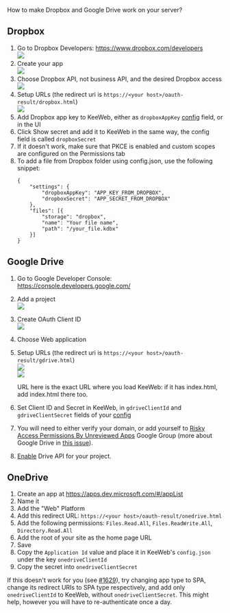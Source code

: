 How to make Dropbox and Google Drive work on your server?
## Dropbox

1. Go to Dropbox Developers: https://www.dropbox.com/developers  
   <img src="https://habrastorage.org/files/476/46a/e60/47646ae607ac48188fecb5ac3fc842c7.png"/>
2. Create your app  
   <img src="https://habrastorage.org/files/d33/233/587/d33233587d134e0bb130ad08e66a4405.png"/>
3. Choose Dropbox API, not business API, and the desired Dropbox access  
   <img src="https://habrastorage.org/files/100/dbb/0af/100dbb0afdf84635b834366a8b558ef9.png"/>
4. Setup URLs (the redirect uri is `https://<your host>/oauth-result/dropbox.html`)  
   <img src="https://habrastorage.org/files/6c3/1de/8e3/6c31de8e307545eb99d4a938bb65362c.png"/>
5. Add Dropbox app key to KeeWeb, either as `dropboxAppKey` [config](Configuration#json-app-config) field, or in the UI
6. Click Show secret and add it to KeeWeb in the same way, the config field is called `dropboxSecret`
7. If it doesn't work, make sure that PKCE is enabled and custom scopes are configured on the Permissions tab
8. To add a file from Dropbox folder using config.json, use the following snippet:
   ```
   {
       "settings": {
           "dropboxAppKey": "APP_KEY_FROM_DROPBOX",
           "dropboxSecret": "APP_SECRET_FROM_DROPBOX"
       },
       "files": [{
           "storage": "dropbox",
           "name": "Your file name",
           "path": "/your_file.kdbx"
       }]
   }
   ```

## Google Drive

1. Go to Google Developer Console: https://console.developers.google.com/
2. Add a project  
   <img src="https://habrastorage.org/files/f25/825/dd0/f25825dd0beb4f6ebe0e20a083406363.png"/>
3. Create OAuth Client ID  
   <img src="https://habrastorage.org/files/4b4/8e8/fbb/4b48e8fbb1e04c95910bcdb4e993861d.png"/>
4. Choose Web application  
5. Setup URLs (the redirect uri is `https://<your host>/oauth-result/gdrive.html`)  
   <img src="https://habrastorage.org/files/8fb/e84/e08/8fbe84e08cfd4fdc987cd3b430d030ee.png"/>  
   <img src="https://habrastorage.org/files/df5/26a/064/df526a0649c9493aa1dffd3e0454f96c.png"/>

   URL here is the exact URL where you load KeeWeb: if it has index.html, add index.html there too.
6. Set Client ID and Secret in KeeWeb, in `gdriveClientId` and `gdriveClientSecret` fields of your [config](Configuration#json-app-config)
7. You will need to either verify your domain, or add yourself to [Risky Access Permissions By Unreviewed Apps](https://groups.google.com/forum/#!forum/risky-access-by-unreviewed-apps) Google Group (more about Google Drive in [this issue](https://github.com/keeweb/keeweb/issues/667)).
8. [Enable](https://console.developers.google.com/apis/library) Drive API for your project.

## OneDrive

1. Create an app at https://apps.dev.microsoft.com/#/appList
2. Name it
3. Add the "Web" Platform
4. Add this redirect URL: `https://<your host>/oauth-result/onedrive.html`
5. Add the following permissions: `Files.Read.All`, `Files.ReadWrite.All`, `Directory.Read.All`
6. Add the root of your site as the home page URL
7. Save
8. Copy the `Application Id` value and place it in KeeWeb's `config.json` under the key `onedriveClientId`
8. Copy the secret into `onedriveClientSecret`

If this doesn't work for you (see [#1629](https://github.com/keeweb/keeweb/issues/1629)), try changing app type to SPA, change its redirect URIs to SPA type respectively, and add only `onedriveClientId` to KeeWeb, without `onedriveClientSecret`. This might help, however you will have to re-authenticate once a day.